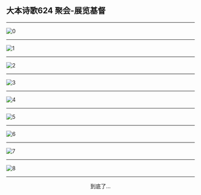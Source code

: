 
## 大本诗歌624 聚会-展览基督
        
<div id="aplayer0"></div>

---

<img alt="0" data-original="/data/d0624/0">

---

<img alt="1" data-original="/data/d0624/1">

---

<img alt="2" data-original="/data/d0624/2">

---

<img alt="3" data-original="/data/d0624/3">

---

<img alt="4" data-original="/data/d0624/4">

---

<img alt="5" data-original="/data/d0624/5">

---

<img alt="6" data-original="/data/d0624/6">

---

<img alt="7" data-original="/data/d0624/7">

---

<img alt="8" data-original="/data/d0624/8">

---

<p style="text-align: center">到底了...</p>

<script src="/js/dist-view.js"></script>

<script>
MAIN.id = 'd0624';
        
const ap0 = new APlayer({
    container: document.getElementById('aplayer0'),
    volume: 1,
    loop: 'none',
    preload: 'none',
    audio: [{
        name: '大本诗歌624.mp3',
        artist: '大本诗歌',
        url: 'https://res.wx.qq.com/voice/getvoice?mediaid=MzI0NTk3MDM5M18yMjQ3NDk1NDIz',
        cover: '/favicon'
    }]
});
</script>
